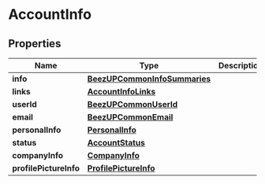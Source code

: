 
# AccountInfo

## Properties
Name | Type | Description | Notes
------------ | ------------- | ------------- | -------------
**info** | [**BeezUPCommonInfoSummaries**](BeezUPCommonInfoSummaries.md) |  |  [optional]
**links** | [**AccountInfoLinks**](AccountInfoLinks.md) |  |  [optional]
**userId** | [**BeezUPCommonUserId**](BeezUPCommonUserId.md) |  |  [optional]
**email** | [**BeezUPCommonEmail**](BeezUPCommonEmail.md) |  |  [optional]
**personalInfo** | [**PersonalInfo**](PersonalInfo.md) |  |  [optional]
**status** | [**AccountStatus**](AccountStatus.md) |  |  [optional]
**companyInfo** | [**CompanyInfo**](CompanyInfo.md) |  |  [optional]
**profilePictureInfo** | [**ProfilePictureInfo**](ProfilePictureInfo.md) |  |  [optional]



